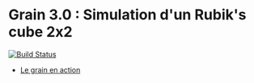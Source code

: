 Grain 3.0 : Simulation d'un Rubik's cube 2x2
============================================

[![Build Status](https://travis-ci.org/InriaMecsci/rubiks-cube.png?branch=master)](https://travis-ci.org/InriaMecsci/rubiks-cube)

* [Le grain en action](http://inriamecsci.github.com/#!/grains/rubiks-cube)